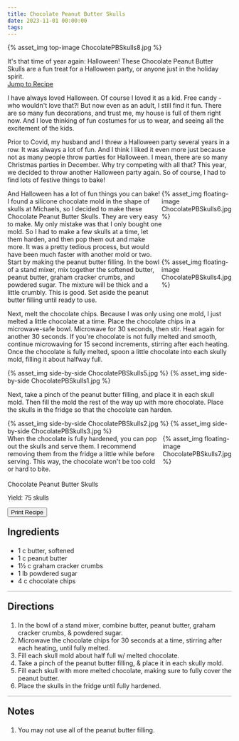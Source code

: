 ```yaml
---
title: Chocolate Peanut Butter Skulls
date: 2023-11-01 00:00:00
tags:
---
```


{% asset_img top-image ChocolatePBSkulls8.jpg %}
<div class="post-body">
It's that time of year again: Halloween! These Chocolate Peanut Butter Skulls are a fun treat for a Halloween party, or anyone just in the holiday spirit. 

<br>
<!--more-->

<a class="jump-to-recipe-btn" href="#recipejump"> 
    Jump to Recipe
</a>

I have always loved Halloween. Of course I loved it as a kid. Free candy - who wouldn't love that?! 
But now even as an adult, I still find it fun. There are so many fun decorations, and trust me, my house is full of them right now. And I love thinking of fun costumes for us to wear, and seeing all the excitement of the kids. 

Prior to Covid, my husband and I threw a Halloween party several years in a row. It was always a lot of fun. And I think I liked it even more just because not as many people throw parties for Halloween. I mean, there are so many Christmas parties in December. Why try competing with all that? This year, we decided to throw another Halloween party again. So of course, I had to find lots of festive things to bake! 

<div style="display:flex;">
And Halloween has a lot of fun things you can bake! I found a silicone chocolate mold in the shape of skulls at Michaels, so I decided to make these Chocolate Peanut Butter Skulls. They are very easy to make. My only mistake was that I only bought one mold. So I had to make a few skulls at a time, let them harden, and then pop them out and make more. It was a pretty tedious process, but would have been much faster with another mold or two. 
<div>
    {% asset_img floating-image ChocolatePBSkulls6.jpg %}
</div>
</div>

<div style="display:flex;">
Start by making the peanut butter filling. In the bowl of a stand mixer, mix together the softened butter, peanut butter, graham cracker crumbs, and powdered sugar. The mixture will be thick and a little crumbly. This is good. Set aside the peanut butter filling until ready to use. 
<div>
    {% asset_img floating-image ChocolatePBSkulls4.jpg %}
</div>
</div>

Next, melt the chocolate chips. Because I was only using one mold, I just melted a little chocolate at a time. Place the chocolate chips in a microwave-safe bowl. Microwave for 30 seconds, then stir. Heat again for another 30 seconds. If you're chocolate is not fully melted and smooth, continue microwaving for 15 second increments, stirring after each heating. 
Once the chocolate is fully melted, spoon a little chocolate into each skully mold, filling it about halfway full. 

<div style="display:flex;">
    {% asset_img side-by-side ChocolatePBSkulls5.jpg %}
    {% asset_img side-by-side ChocolatePBSkulls1.jpg %}
</div>

Next, take a pinch of the peanut butter filling, and place it in each skull mold. Then fill the mold the rest of the way up with more chocolate. Place the skulls in the fridge so that the chocolate can harden. 
<div style="display:flex;">
    {% asset_img side-by-side ChocolatePBSkulls2.jpg %}
    {% asset_img side-by-side ChocolatePBSkulls3.jpg %}
</div>

<div style="display:flex;">
When the chocolate is fully hardened, you can pop out the skulls and serve them. I recommend removing them from the fridge a little while before serving. This way, the chocolate won't be too cold or hard to bite. 
<div>
    {% asset_img floating-image ChocolatePBSkulls7.jpg %}
</div>
</div>

<br>
</div>

<div id="recipejump"></div>
<div id="recipe">
    <div class="recipe-box">
        <div class="recipe-title-box">
            <div>
                <div class="recipe-title-box-title">
                    <div class="recipe-title-box-header">Chocolate Peanut Butter Skulls</div>
                </div>
                <p class="recipe-title-box-title" style="font-family: Arial;">Yield: 75 skulls</p>
            </div>
            <!-- {% asset_img recipe-title-box-img ChocolatePBSkulls8.jpg %} -->
            <button class="print-recipe"
                    type="button"
                    onclick="printDIV('recipe')" >
                Print Recipe
            </button>
        </div>
        <p style="font-size:150%;"><b>Ingredients</b></p>
        <ul class="post-body">
                <li>1 c butter, softened</li>
                <li>1 c peanut butter</li>
                <li>1½ c graham cracker crumbs</li>
                <li>1 lb powdered sugar</li>
                <li>4 c chocolate chips</li>
        </ul>
        <hr style="height:1px;background-color:rgb(189, 189, 189) ">
        <p style="font-size:150%;"><b>Directions</b></p>
        <ol class="post-body">
            <li>In the bowl of a stand mixer, combine butter, peanut butter, graham cracker crumbs, & powdered sugar.</li>
            <li>Microwave the chocolate chips for 30 seconds at a time, stirring after each heating, until fully melted.</li>
            <li>Fill each skull mold about half full w/ melted chocolate.</li>
            <li>Take a pinch of the peanut butter filling, & place it in each skully mold.</li>
            <li>Fill each skull with more melted chocolate, making sure to fully cover the peanut butter.</li>
            <li>Place the skulls in the fridge until fully hardened.
        </ol> 
        <hr style="height:1px;background-color:rgb(189, 189, 189) ">
        <p style="font-size:150%;"><b>Notes</b></p>
        <ol class="post-body">
            <li>You may not use all of the peanut butter filling.</li>
        </ol>
    </div>
</div>

<br>
